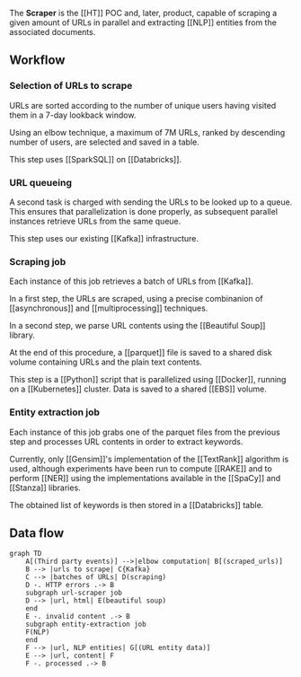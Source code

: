 The __Scraper__ is the [[HT]] POC and, later, product, capable of scraping a given amount of URLs in parallel and extracting [[NLP]] entities from the associated documents.

## Workflow

### Selection of URLs to scrape

URLs are sorted according to the number of unique users having visited them in a 7-day lookback window.

Using an elbow technique, a maximum of 7M URLs, ranked by descending number of users, are selected and saved in a table. 

This step uses [[SparkSQL]] on [[Databricks]].

### URL queueing

A second task is charged with sending the URLs to be looked up to a queue. This ensures that parallelization is done properly, as subsequent parallel instances retrieve URLs from the same queue.

This step uses our existing [[Kafka]] infrastructure.

### Scraping job

Each instance of this job retrieves a batch of URLs from [[Kafka]].

In a first step, the URLs are scraped, using a precise combinanion of [[asynchronous]] and [[multiprocessing]] techniques.

In a second step, we parse URL contents using the [[Beautiful Soup]] library.

At the end of this procedure, a [[parquet]] file is saved to a shared disk volume containing URLs and the plain text contents.

This step is a [[Python]] script that is parallelized using [[Docker]], running on a [[Kubernetes]] cluster. Data is saved to a shared [[EBS]] volume.

### Entity extraction job

Each instance of this job grabs one of the parquet files from the previous step and processes URL contents in order to extract keywords.

Currently, only [[Gensim]]'s implementation of the [[TextRank]] algorithm is used, although experiments have been run to compute [[RAKE]] and to perform [[NER]] using the implementations available in the [[SpaCy]] and [[Stanza]] libraries.

The obtained list of keywords is then stored in a [[Databricks]] table.

## Data flow

```mermaid
graph TD
    A[(Third party events)] -->|elbow computation| B[(scraped_urls)]
    B --> |urls to scrape| C{Kafka}
    C --> |batches of URLs| D(scraping)
    D -. HTTP errors .-> B
    subgraph url-scraper job
    D --> |url, html| E(beautiful soup)
    end
    E -. invalid content .-> B
    subgraph entity-extraction job
    F(NLP)
    end
    F --> |url, NLP entities| G[(URL entity data)]
    E --> |url, content| F
    F -. processed .-> B
```